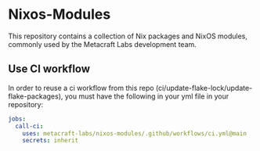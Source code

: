 # Nixos-Modules

This repository contains a collection of Nix packages and NixOS modules, commonly used by the Metacraft Labs development team.

## Use CI workflow

In order to reuse a ci workflow from this repo (ci/update-flake-lock/update-flake-packages), you must have the following in your yml file in your repository:

```yml
jobs:
  call-ci:
    uses: metacraft-labs/nixos-modules/.github/workflows/ci.yml@main
    secrets: inherit
```
